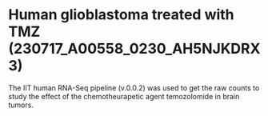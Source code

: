 # Human glioblastoma treated with TMZ (230717_A00558_0230_AH5NJKDRX3)  
The IIT human RNA-Seq pipeline (v.0.0.2) was used to get the raw counts to study the effect of the chemotheurapetic agent temozolomide in brain tumors.  

